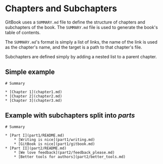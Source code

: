 # Chapters and Subchapters

GitBook uses a `SUMMARY.md` file to define the structure of chapters and subchapters of the book. The `SUMMARY.md` file is used to generate the book's table of contents.

The `SUMMARY.md`'s format is simply a list of links, the name of the link is used as the chapter's name, and the target is a path to that chapter's file.

Subchapters are defined simply by adding a nested list to a parent chapter.

## Simple example

```text
# Summary

* [Chapter 1](chapter1.md)
* [Chapter 2](chapter2.md)
* [Chapter 3](chapter3.md)
```

## Example with subchapters split into _parts_

```text
# Summary

* [Part I](part1/README.md)
    * [Writing is nice](part1/writing.md)
    * [GitBook is nice](part1/gitbook.md)
* [Part II](part2/README.md)
    * [We love feedback](part2/feedback_please.md)
    * [Better tools for authors](part2/better_tools.md)
```

